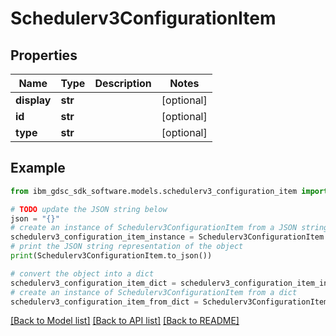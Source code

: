 # Schedulerv3ConfigurationItem


## Properties

Name | Type | Description | Notes
------------ | ------------- | ------------- | -------------
**display** | **str** |  | [optional] 
**id** | **str** |  | [optional] 
**type** | **str** |  | [optional] 

## Example

```python
from ibm_gdsc_sdk_software.models.schedulerv3_configuration_item import Schedulerv3ConfigurationItem

# TODO update the JSON string below
json = "{}"
# create an instance of Schedulerv3ConfigurationItem from a JSON string
schedulerv3_configuration_item_instance = Schedulerv3ConfigurationItem.from_json(json)
# print the JSON string representation of the object
print(Schedulerv3ConfigurationItem.to_json())

# convert the object into a dict
schedulerv3_configuration_item_dict = schedulerv3_configuration_item_instance.to_dict()
# create an instance of Schedulerv3ConfigurationItem from a dict
schedulerv3_configuration_item_from_dict = Schedulerv3ConfigurationItem.from_dict(schedulerv3_configuration_item_dict)
```
[[Back to Model list]](../README.md#documentation-for-models) [[Back to API list]](../README.md#documentation-for-api-endpoints) [[Back to README]](../README.md)


